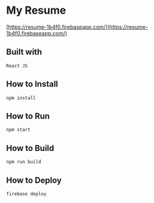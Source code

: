 # My Resume

[https://resume-1b4f0.firebaseapp.com/](https://resume-1b4f0.firebaseapp.com/)

## Built with

    React JS

## How to Install

    npm install

## How to Run

    npm start

## How to Build

    npm run build

## How to Deploy

    firebase deploy
